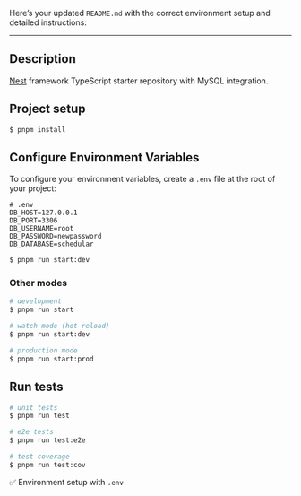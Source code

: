 Here’s your updated `README.md` with the correct environment setup and detailed instructions:

---

## Description

[Nest](https://github.com/nestjs/nest) framework TypeScript starter repository with MySQL integration.

## Project setup

```bash
$ pnpm install
```

## Configure Environment Variables

To configure your environment variables, create a `.env` file at the root of your project:

```
# .env
DB_HOST=127.0.0.1
DB_PORT=3306
DB_USERNAME=root
DB_PASSWORD=newpassword
DB_DATABASE=schedular
```

```bash
$ pnpm run start:dev
```

### Other modes

```bash
# development
$ pnpm run start

# watch mode (hot reload)
$ pnpm run start:dev

# production mode
$ pnpm run start:prod
```

## Run tests

```bash
# unit tests
$ pnpm run test

# e2e tests
$ pnpm run test:e2e

# test coverage
$ pnpm run test:cov
```

✅ Environment setup with `.env`
